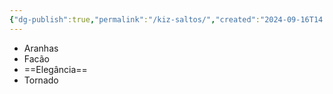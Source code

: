 ```yaml
---
{"dg-publish":true,"permalink":"/kiz-saltos/","created":"2024-09-16T14:12:47.899-04:00","updated":"2024-09-16T18:58:12.235-04:00"}
---
```



- Aranhas
- Facão
- ==Elegância==
- Tornado
